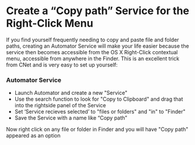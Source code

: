 # Create a “Copy path” Service for the Right-Click Menu

If you find yourself frequently needing to copy and paste file and folder paths, creating an Automator Service will make your life easier because the service then becomes accessible from the OS X Right-Click contextual menu, accessible from anywhere in the Finder. This is an excellent trick from CNet and is very easy to set up yourself:

### Automator Service

- Launch Automator and create a new "Service"
- Use the search function to look for "Copy to Clipboard" and drag that into the rightside panel of the Service
- Set ‘Service recieves selected’ to "files or folders" and "in" to "Finder"
- Save the Service with a name like “Copy path”

Now right click on any file or folder in Finder and you will have "Copy path" appeared as an option
